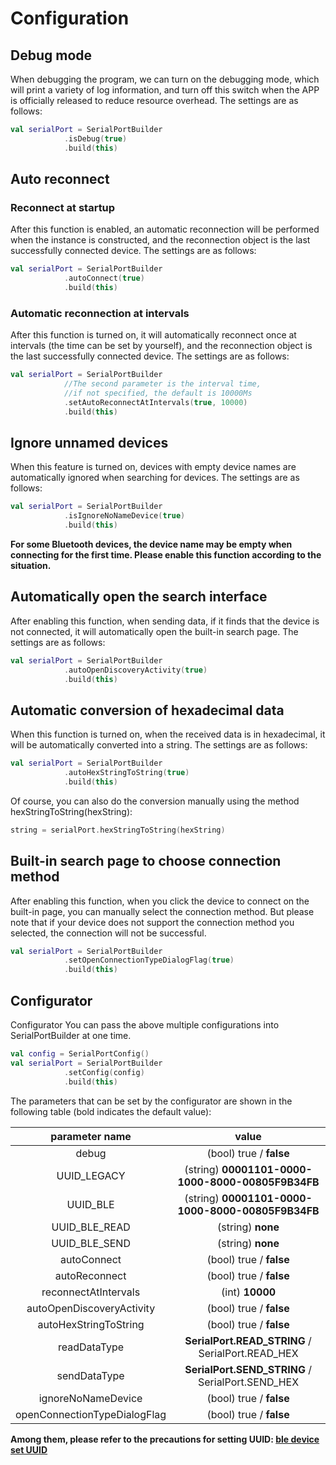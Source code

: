 # Configuration

## Debug mode

When debugging the program, we can turn on the debugging mode, which will print a variety of log information, and turn off this switch when the APP is officially released to reduce resource overhead. The settings are as follows:

```kotlin
val serialPort = SerialPortBuilder
            .isDebug(true)
            .build(this)
```

## Auto reconnect

### Reconnect at startup

After this function is enabled, an automatic reconnection will be performed when the instance is constructed, and the reconnection object is the last successfully connected device. The settings are as follows:

```kotlin
val serialPort = SerialPortBuilder
            .autoConnect(true)
            .build(this)
```

### Automatic reconnection at intervals

After this function is turned on, it will automatically reconnect once at intervals (the time can be set by yourself), and the reconnection object is the last successfully connected device. The settings are as follows:

```kotlin
val serialPort = SerialPortBuilder
			//The second parameter is the interval time, 
            //if not specified, the default is 10000Ms
            .setAutoReconnectAtIntervals(true, 10000)
            .build(this)
```

## Ignore unnamed devices

When this feature is turned on, devices with empty device names are automatically ignored when searching for devices. The settings are as follows:

```kotlin
val serialPort = SerialPortBuilder
            .isIgnoreNoNameDevice(true)
            .build(this)
```

**For some Bluetooth devices, the device name may be empty when connecting for the first time. Please enable this function according to the situation.**

## Automatically open the search interface

After enabling this function, when sending data, if it finds that the device is not connected, it will automatically open the built-in search page. The settings are as follows:

```kotlin
val serialPort = SerialPortBuilder
            .autoOpenDiscoveryActivity(true)
            .build(this)
```

## Automatic conversion of hexadecimal data

When this function is turned on, when the received data is in hexadecimal, it will be automatically converted into a string. The settings are as follows:

```kotlin
val serialPort = SerialPortBuilder
            .autoHexStringToString(true)
            .build(this)
```

Of course, you can also do the conversion manually using the method hexStringToString(hexString):

```kotlin
string = serialPort.hexStringToString(hexString)
```

## Built-in search page to choose connection method
After enabling this function, when you click the device to connect on the built-in page, you can manually select the connection method. But please note that if your device does not support the connection method you selected, the connection will not be successful.

```kotlin
val serialPort = SerialPortBuilder
            .setOpenConnectionTypeDialogFlag(true)
            .build(this)
```

## Configurator

Configurator You can pass the above multiple configurations into SerialPortBuilder at one time.

```kotlin
val config = SerialPortConfig()
val serialPort = SerialPortBuilder
            .setConfig(config)
            .build(this)
```

The parameters that can be set by the configurator are shown in the following table (bold indicates the default value):

|           parameter name           |                        value                         |
| :--------------------------: | :-----------------------------------------------: |
|            debug             |              (bool) true / **false**              |
|         UUID_LEGACY          | (string) **00001101-0000-1000-8000-00805F9B34FB** |
|           UUID_BLE           | (string) **00001101-0000-1000-8000-00805F9B34FB** |
|        UUID_BLE_READ         |                  (string) **none**                  |
|        UUID_BLE_SEND         |                  (string) **none**                  |
|         autoConnect          |              (bool) true / **false**              |
|        autoReconnect         |              (bool) true / **false**              |
|     reconnectAtIntervals     |                  (int) **10000**                  |
|  autoOpenDiscoveryActivity   |              (bool) true / **false**              |
|    autoHexStringToString     |              (bool) true / **false**              |
|         readDataType         | **SerialPort.READ_STRING** / SerialPort.READ_HEX  |
|         sendDataType         | **SerialPort.SEND_STRING** / SerialPort.SEND_HEX  |
|      ignoreNoNameDevice      |              (bool) true / **false**              |
| openConnectionTypeDialogFlag |              (bool) true / **false**              |

**Among them, please refer to the precautions for setting UUID: [ble device set UUID](./discovery_connect_kotlin.html#ble)**

